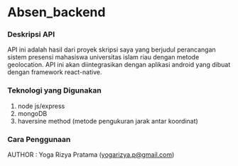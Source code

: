 # Absen_backend
### Deskripsi API
API ini adalah hasil dari proyek skripsi saya yang berjudul perancangan sistem presensi mahasiswa universitas islam riau dengan metode geolocation.
API ini akan diintegrasikan dengan aplikasi android yang dibuat dengan framework react-native.

### Teknologi yang Digunakan
1. node js/express
2. mongoDB
3. haversine method (metode pengukuran jarak antar koordinat)

### Cara Penggunaan

AUTHOR : Yoga Rizya Pratama (yogarizya.p@gmail.com)
